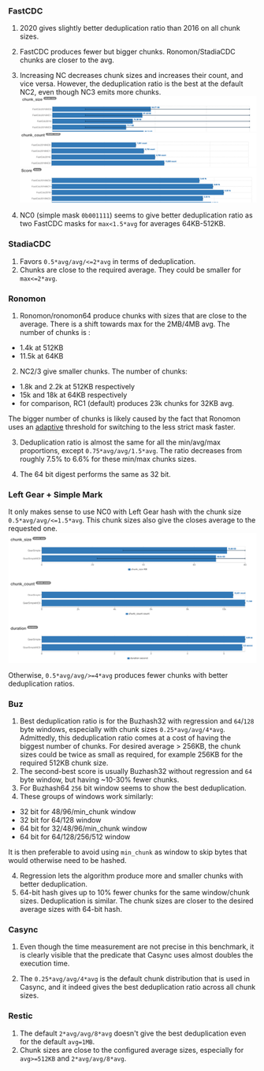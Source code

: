 ### FastCDC

1. 2020 gives slightly better deduplication ratio than 2016 on all chunk sizes.
2. FastCDC produces fewer but bigger chunks. Ronomon/StadiaCDC chunks are closer to the avg.
3. Increasing NC decreases chunk sizes and increases their count, and vice versa.
However, the deduplication ratio is the best at the default NC2, even though NC3 emits more chunks.
![img.png](images/fastcdc2016_chunk_size.png)
![img.png](images/fastcdc2016_chunk_count.png)
![img.png](images/fastcdc2016_dedup.png)

5. NC0 (simple mask `0b001111`) seems to give better deduplication ratio as two FastCDC masks for `max<1.5*avg` for averages 64KB-512KB.

### StadiaCDC

1. Favors `0.5*avg/avg/<=2*avg` in terms of deduplication. 
2. Chunks are close to the required average. They could be smaller for `max<=2*avg`. 

### Ronomon

1. Ronomon/ronomon64 produce chunks with sizes that are close to the average. There is a shift towards max for the 2MB/4MB avg.
The number of chunks is :
- 1.4k at 512KB
- 11.5k at 64KB

2. NC2/3 give smaller chunks. 
The number of chunks:
- 1.8k and 2.2k at 512KB respectively
- 15k and 18k at 64KB respectively
- for comparison, RC1 (default) produces 23k chunks for 32KB avg.

The bigger number of chunks is likely caused by the fact that Ronomon uses an [adaptive](https://github.com/nlfiedler/fastcdc-rs/blob/master/src/ronomon/mod.rs#L233-L244) 
threshold for switching to the less strict mask faster.

3. Deduplication ratio is almost the same for all the min/avg/max proportions, except `0.75*avg/avg/1.5*avg`.
The ratio decreases from roughly 7.5% to 6.6% for these min/max chunks sizes. 

4. The 64 bit digest performs the same as 32 bit.

### Left Gear + Simple Mark

It only makes sense to use NC0 with Left Gear hash with the chunk size `0.5*avg/avg/<=1.5*avg`. 
This chunk sizes also give the closes average to the requested one.
![img.png](images/left_gear_max_15avg.png)

Otherwise, `0.5*avg/avg/>=4*avg` produces fewer chunks with better deduplication ratios.

### Buz

1. Best deduplication ratio is for the Buzhash32  with regression and `64`/`128` byte windows, especially with chunk sizes `0.25*avg/avg/4*avg`.
Admittedly, this deduplication ratio comes at a cost of having the biggest number of chunks.
For  desired average > 256KB, the chunk sizes could be twice as small as required, for example 256KB for the required 512KB chunk size.
3. The second-best score is usually Buzhash32 without regression and `64` byte window, but having ~10-30% fewer chunks.
2. For Buzhash64 `256` bit window seems to show the best deduplication.
3. These groups of windows work similarly:
- 32 bit for 48/96/min_chunk window
- 32 bit for 64/128 window
- 64 bit for 32/48/96/min_chunk window
- 64 bit for 64/128/256/512 window

It is then preferable to avoid using `min_chunk` as window to skip bytes that would otherwise need to be hashed.

4. Regression lets the algorithm produce more and smaller chunks with better deduplication.
5. 64-bit hash gives up to 10% fewer chunks for the same window/chunk sizes. Deduplication is similar.
The chunk sizes are closer to the desired average sizes with 64-bit hash.

### Casync

1. Even though the time measurement are not precise in this benchmark, it is clearly visible that the predicate 
that Casync uses almost doubles the execution time.

2. The `0.25*avg/avg/4*avg` is the default chunk distribution that is used in Casync, 
and it indeed gives the best deduplication ratio across all chunk sizes.

### Restic

1. The default `2*avg/avg/8*avg` doesn't give the best deduplication even for the default `avg=1MB`.
2. Chunk sizes are close to the configured average sizes, especially for `avg>=512KB` and `2*avg/avg/8*avg`.
